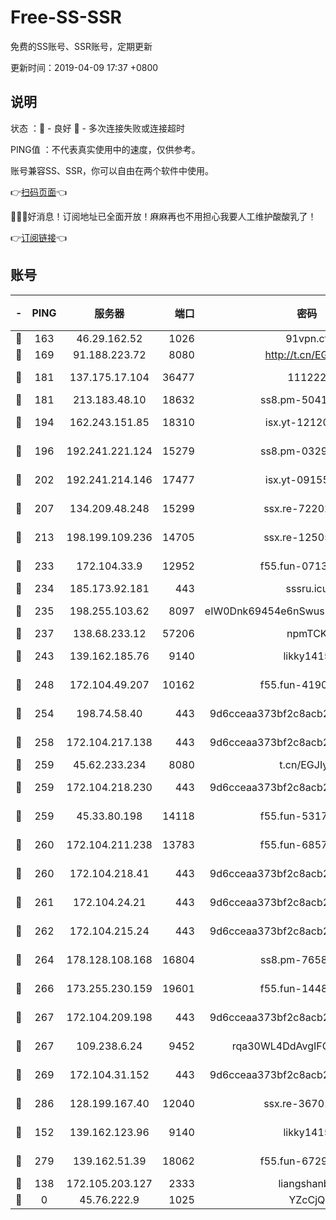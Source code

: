 # Free-SS-SSR

免费的SS账号、SSR账号，定期更新

更新时间：2019-04-09 17:37 +0800

## 说明

状态     ：🙂 - 良好 🙁 - 多次连接失败或连接超时

PING值   ：不代表真实使用中的速度，仅供参考。

账号兼容SS、SSR，你可以自由在两个软件中使用。

👉[扫码页面](https://liesauer.github.io/Free-SS-SSR/)👈

🎉🎉🎉好消息！订阅地址已全面开放！麻麻再也不用担心我要人工维护酸酸乳了！

👉[订阅链接](https://www.liesauer.net/yogurt/subscribe?ACCESS_TOKEN=DAYxR3mMaZAsaqUb)👈

## 账号

|-|PING|服务器|端口|密码|加密方式|区域|
|:----:|:----:|:-----:|-----:|:----:|:----:|:----:|
|🙂|163|46.29.162.52|1026|91vpn.cf|rc4-md5|RU|
|🙂|169|91.188.223.72|8080|http://t.cn/EGJIyrl|rc4-md5|RU|
|🙂|181|137.175.17.104|36477|111222|aes-256-cfb|US|
|🙂|181|213.183.48.10|18632|ss8.pm-50413553|rc4-md5|RU|
|🙂|194|162.243.151.85|18310|isx.yt-12120074|aes-256-cfb|US|
|🙂|196|192.241.221.124|15279|ss8.pm-03297387|aes-256-cfb|US|
|🙂|202|192.241.214.146|17477|isx.yt-09155805|aes-256-cfb|US|
|🙂|207|134.209.48.248|15299|ssx.re-72202420|aes-256-cfb|US|
|🙂|213|198.199.109.236|14705|ssx.re-12505004|aes-256-cfb|US|
|🙂|233|172.104.33.9|12952|f55.fun-07138096|aes-256-cfb|SG|
|🙂|234|185.173.92.181|443|sssru.icu|rc4-md5|RU|
|🙂|235|198.255.103.62|8097|eIW0Dnk69454e6nSwuspv9DmS201tQ0D|aes-256-cfb|US|
|🙂|237|138.68.233.12|57206|npmTCK|rc4-md5|US|
|🙂|243|139.162.185.76|9140|likky1415|aes-256-cfb|DE|
|🙂|248|172.104.49.207|10162|f55.fun-41905372|aes-256-cfb|SG|
|🙂|254|198.74.58.40|443|9d6cceaa373bf2c8acb22e60b6a58be6|aes-256-cfb|US|
|🙂|258|172.104.217.138|443|9d6cceaa373bf2c8acb22e60b6a58be6|aes-256-cfb|US|
|🙂|259|45.62.233.234|8080|t.cn/EGJIyrl|rc4-md5|CA|
|🙂|259|172.104.218.230|443|9d6cceaa373bf2c8acb22e60b6a58be6|aes-256-cfb|US|
|🙂|259|45.33.80.198|14118|f55.fun-53173364|aes-256-cfb|US|
|🙂|260|172.104.211.238|13783|f55.fun-68574119|aes-256-cfb|US|
|🙂|260|172.104.218.41|443|9d6cceaa373bf2c8acb22e60b6a58be6|aes-256-cfb|US|
|🙂|261|172.104.24.21|443|9d6cceaa373bf2c8acb22e60b6a58be6|aes-256-cfb|US|
|🙂|262|172.104.215.24|443|9d6cceaa373bf2c8acb22e60b6a58be6|aes-256-cfb|US|
|🙂|264|178.128.108.168|16804|ss8.pm-76588510|aes-256-cfb|SG|
|🙂|266|173.255.230.159|19601|f55.fun-14484669|aes-256-cfb|US|
|🙂|267|172.104.209.198|443|9d6cceaa373bf2c8acb22e60b6a58be6|aes-256-cfb|US|
|🙂|267|109.238.6.24|9452|rqa30WL4DdAvgIFG6Fs3znzTa|aes-256-cfb|FR|
|🙂|269|172.104.31.152|443|9d6cceaa373bf2c8acb22e60b6a58be6|aes-256-cfb|US|
|🙂|286|128.199.167.40|12040|ssx.re-36701064|aes-256-cfb|SG|
|🙂|152|139.162.123.96|9140|likky1415|aes-256-cfb|JP|
|🙂|279|139.162.51.39|18062|f55.fun-67295461|aes-256-cfb|SG|
|🙁|138|172.105.203.127|2333|liangshanbo|chacha20|JP|
|🙁|0|45.76.222.9|1025|YZcCjQ|rc4-md5|JP|

